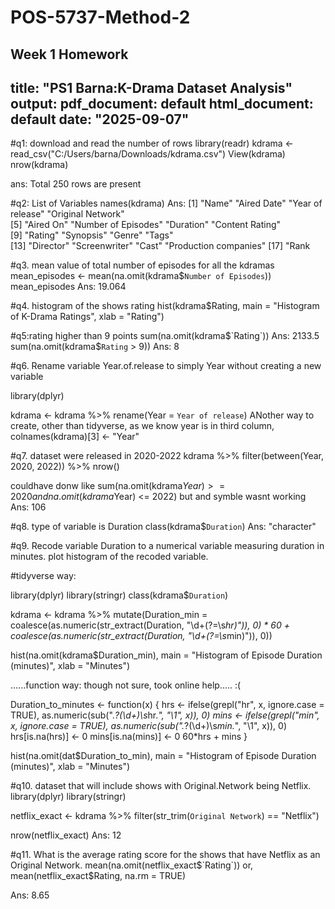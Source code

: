 # POS-5737-Method-2
Week 1 Homework
---
title: "PS1 Barna:K-Drama Dataset Analysis"
output:
  pdf_document: default
  html_document: default
  date: "2025-09-07"
---
#q1: download and read the number of rows
library(readr)
kdrama <- read_csv("C:/Users/barna/Downloads/kdrama.csv")
View(kdrama)
nrow(kdrama)

ans: Total 250 rows are present


#q2: List of Variables
names(kdrama)
Ans: [1] "Name"                 "Aired Date"           "Year of release"      "Original Network"    
 [5] "Aired On"             "Number of Episodes"   "Duration"             "Content Rating"      
 [9] "Rating"               "Synopsis"             "Genre"                "Tags"                
[13] "Director"             "Screenwriter"         "Cast"                 "Production companies"
[17] "Rank

#q3. mean value of total number of episodes for all the kdramas
mean_episodes <- mean(na.omit(kdrama$`Number of Episodes`))
mean_episodes
Ans:  19.064


#q4. histogram of the shows rating
hist(kdrama$Rating,
     main = "Histogram of K-Drama Ratings",
     xlab = "Rating")
     
     
     
#q5:rating higher than 9 points
sum(na.omit(kdrama$`Rating`))
Ans: 2133.5
sum(na.omit(kdrama$`Rating` > 9))
Ans: 8

#q6. Rename variable Year.of.release to simply Year without creating a new variable

library(dplyr)

kdrama <- kdrama %>%
  rename(Year = `Year of release`)
ANother way to create, other than tidyverse, as we know year is in third column, 
colnames(kdrama)[3] <- "Year"

#q7. dataset were released in 2020-2022
kdrama %>%
  filter(between(Year, 2020, 2022)) %>%
  nrow()
  
  
couldhave donw like sum(na.omit(kdrama$Year) >= 2020 and na.omit(kdrama$Year) <= 2022) but and symble wasnt working 
Ans: 106

#q8. type of variable is Duration
class(kdrama$`Duration`)
Ans:  "character"


#q9. Recode variable Duration to a numerical variable measuring duration in minutes. plot histogram of the recoded variable.

#tidyverse way:

library(dplyr)
library(stringr)
class(kdrama$`Duration`)

kdrama <- kdrama %>%
  mutate(Duration_min = 
           coalesce(as.numeric(str_extract(Duration, "\\d+(?=\\s*hr)")), 0) * 60 +
           coalesce(as.numeric(str_extract(Duration, "\\d+(?=\\s*min)")), 0))

hist(na.omit(kdrama$Duration_min),
     main = "Histogram of Episode Duration (minutes)",
     xlab = "Minutes")


......function way: though not sure, took online help..... :(


Duration_to_minutes <- function(x) {
  hrs <- ifelse(grepl("hr", x, ignore.case = TRUE),
                as.numeric(sub(".*?(\\d+)\\s*hr.*", "\\1", x)), 0)
  mins <- ifelse(grepl("min", x, ignore.case = TRUE),
                 as.numeric(sub(".*?(\\d+)\\s*min.*", "\\1", x)), 0)
  hrs[is.na(hrs)]  <- 0
  mins[is.na(mins)] <- 0
  60*hrs + mins
}

hist(na.omit(dat$Duration_to_min),
     main = "Histogram of Episode Duration (minutes)",
     xlab = "Minutes")



#q10. dataset that will include shows with Original.Network being Netflix.
library(dplyr)
library(stringr)

netflix_exact <- kdrama %>%
  filter(str_trim(`Original Network`) == "Netflix")

nrow(netflix_exact)
Ans: 12 


#q11. What is the average rating score for the shows that have Netflix as an Original Network.
mean(na.omit(netflix_exact$`Rating`))
or,
mean(netflix_exact$Rating, na.rm = TRUE)

Ans: 8.65
